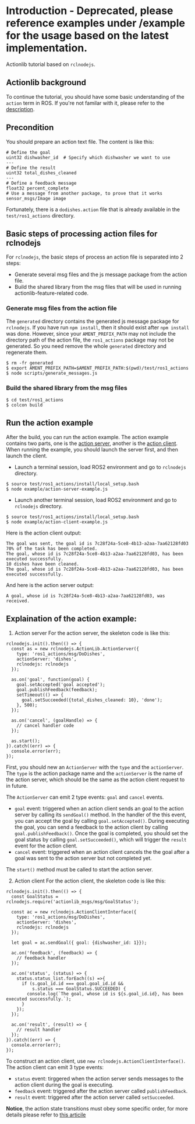 # Introduction - Deprecated, please reference examples under /example for the usage based on the latest implementation.

Actionlib tutorial based on `rclnodejs`.

## Actionlib background

To continue the tutorial, you should have some basic understanding of the `action` term in ROS. If you're not familar with it, please refer to the [description](http://wiki.ros.org/actionlib/DetailedDescription).

## Precondition

You should prepare an action text file. The content is like this:

```
# Define the goal
uint32 dishwasher_id  # Specify which dishwasher we want to use
---
# Define the result
uint32 total_dishes_cleaned
---
# Define a feedback message
float32 percent_complete
# Use a message from another package, to prove that it works
sensor_msgs/Image image
```

Fortunately, there is a `dodishes.action` file that is already available in the `test/ros1_actions` directory.

## Basic steps of processing action files for rclnodejs

For `rclnodejs`, the basic steps of process an action file is separated into 2 steps:

- Generate several msg files and the js message package from the action file.
- Build the shared library from the msg files that will be used in running actionlib-feature-related code.

### Generate msg files from the action file

The `generated` directory contains the generated js message package for `rclnodejs`. If you have run `npm install`, then it should
exist after `npm install` was done. However, since your `AMENT_PREFIX_PATH` may not include the directory path of the action file, the `ros1_actions` package may not be generated. So you need remove the whole `generated` directory and regenerate them.

```
$ rm -fr generated
$ export AMENT_PREFIX_PATH=$AMENT_PREFIX_PATH:$(pwd)/test/ros1_actions
$ node scripts/generate_messages.js
```

### Build the shared library from the msg files

```
$ cd test/ros1_actions
$ colcon build
```

## Run the action example

After the build, you can run the action example. The action example contains two parts, one is the [action server](./example/action-server-example.js), another is the [action client](./example/action-client-example.js). When running the example, you should launch the server first, and then launch the client.

- Launch a terminal session, load ROS2 environment and go to `rclnodejs` directory.

```
$ source test/ros1_actions/install/local_setup.bash
$ node example/action-server-example.js
```

- Launch another terminal session, load ROS2 environment and go to `rclnodejs` directory.

```
$ source test/ros1_actions/install/local_setup.bash
$ node example/action-client-example.js
```

Here is the action client output:

```
The goal was sent, the goal id is 7c28f24a-5ce8-4b13-a2aa-7aa62128fd03
70% of the task has been completed.
The goal, whose id is 7c28f24a-5ce8-4b13-a2aa-7aa62128fd03, has been executed successfully.
10 dishes have been cleaned.
The goal, whose id is 7c28f24a-5ce8-4b13-a2aa-7aa62128fd03, has been executed successfully.
```

And here is the action server output:

```
A goal, whose id is 7c28f24a-5ce8-4b13-a2aa-7aa62128fd03, was received.
```

## Explaination of the action example:

1. Action server
   For the action server, the skeleton code is like this:

```
rclnodejs.init().then(() => {
  const as = new rclnodejs.ActionLib.ActionServer({
    type: 'ros1_actions/msg/DoDishes',
    actionServer: 'dishes',
    rclnodejs: rclnodejs
  });

  as.on('goal', function(goal) {
    goal.setAccepted('goal accepted');
    goal.publishFeedback(feedback);
    setTimeout(() => {
      goal.setSucceeded({total_dishes_cleaned: 10}, 'done');
    }, 500);
  });

  as.on('cancel', (goalHandle) => {
    // cancel handler code
  });

  as.start();
}).catch((err) => {
  console.error(err);
});
```

First, you should new an `ActionServer` with the `type` and the `actionServer`. The `type` is the action package name and the `actionServer` is the name of the action server, which should be the same as the action client request to in future.

The `ActionServer` can emit 2 type events: `goal` and `cancel` events.

- `goal` event: triggered when an action client sends an goal to the action server by calling its `sendGoal()` method. In the handler of the this event, you can accept the goal by calling `goal.setAccepted()`. During executing the goal, you can send a feedback to the action client by calling `goal.publishFeedback()`. Once the goal is completed, you should set the goal status by calling `goal.setSucceeded()`, which will trigger the `result` event for the action client.
- `cancel` event: triggered when an action client cancels the the goal after a goal was sent to the action server but not completed yet.

The `start()` method must be called to start the action server.

2. Action client
   For the action client, the skeleton code is like this:

```
rclnodejs.init().then(() => {
  const GoalStatus = rclnodejs.require('actionlib_msgs/msg/GoalStatus');

  const ac = new rclnodejs.ActionClientInterface({
    type: 'ros1_actions/msg/DoDishes',
    actionServer: 'dishes',
    rclnodejs: rclnodejs
  });

  let goal = ac.sendGoal({ goal: {dishwasher_id: 1}});

  ac.on('feedback', (feedback) => {
    // feedback handler
  });

  ac.on('status', (status) => {
    status.status_list.forEach((s) =>{
      if (s.goal_id.id === goal.goal_id.id &&
          s.status === GoalStatus.SUCCEEDED) {
        console.log(`The goal, whose id is ${s.goal_id.id}, has been executed successfully.`);
      }
    });
  });

  ac.on('result', (result) => {
    // result handler
  });
}).catch((err) => {
  console.error(err);
});
```

To construct an action client, use `new rclnodejs.ActionClientInterface()`. The action client can emit 3 type events:

- `status` event: tirggered when the action server sends messages to the action client during the goal is executing.
- `feedback` event: triggered after the action server called `publishFeedback`.
- `result` event: triggered after the action server called `setSucceeded`.

**Notice**, the action state transitions must obey some specific order, for more details please refer to [this articile](http://wiki.ros.org/actionlib/DetailedDescription)
